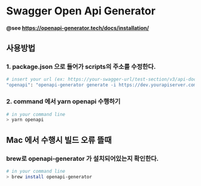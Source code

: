 # Swagger Open Api Generator

#### @see https://openapi-generator.tech/docs/installation/

## 사용방법

### 1. package.json 으로 들어가 scripts의 주소를 수정한다.

```bash
# insert your url (ex: https://your-swagger-url/test-section/v3/api-docs)
"openapi": "openapi-generator generate -i https://dev.yourapiserver.com/openapi.json -g typescript-axios -o ./models -c ./openapi.json --skip-validate-spec"
```

### 2. command 에서 yarn openapi 수행하기

```bash
# in your command line
> yarn openapi
```

## Mac 에서 수행시 빌드 오류 뜰때

### brew로 openapi-generator 가 설치되어있는지 확인한다.
```bash
# in your command line
> brew install openapi-generator
```
